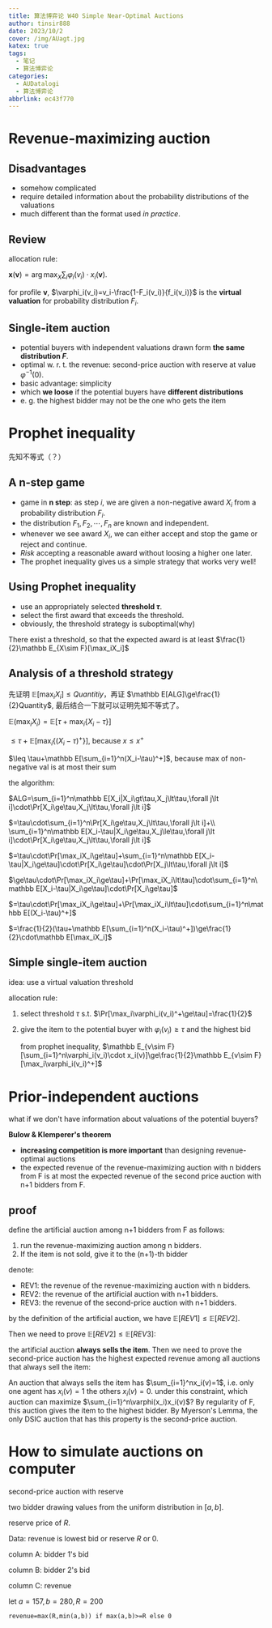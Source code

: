 ```yaml
---
title: 算法博弈论 W40 Simple Near-Optimal Auctions
author: tinsir888
date: 2023/10/2
cover: /img/AUagt.jpg
katex: true
tags:
  - 笔记
  - 算法博弈论
categories:
  - AUDatalogi
  - 算法博弈论
abbrlink: ec43f770
---
```


# Revenue-maximizing auction

## Disadvantages

- somehow complicated
- require detailed information about the probability distributions of the valuations
- much different than the format used *in practice*.

## Review

allocation rule:

$\mathbf x(\mathbf v)=\arg\max_X\sum_i\varphi_i(v_i)\cdot x_i(\mathbf v)$.

for profile $\mathbf v$, $\varphi_i(v_i)=v_i-\frac{1-F_i(v_i)}{f_i(v_i)}$ is the **virtual valuation** for probability distribution $F_i$.

## Single-item auction

- potential buyers with independent valuations drawn form **the same distribution $F$**.
- optimal w. r. t. the revenue: second-price auction with reserve at value $\varphi^{-1}(0)$.
- basic advantage: simplicity
- which **we loose** if the potential buyers have **different distributions**
- e. g. the highest bidder may not be the one who gets the item

# Prophet inequality

先知不等式（？）

## A n-step game

- game in **n step**: as step $i$, we are given a non-negative award $X_i$ from a probability distribution $F_i$.
- the distribution $F_1,F_2,\cdots,F_n$ are known and independent.
- whenever we see award $X_i$, we can either accept and stop the game or reject and continue.
- *Risk* accepting a reasonable award without loosing a higher one later.
- The prophet inequality gives us a simple strategy that works very well!

## Using Prophet inequality

- use an appropriately selected **threshold $\tau$**.
- select the first award that exceeds the threshold.
- obviously, the threshold strategy is suboptimal(why)

There exist a threshold, so that the expected award is at least $\frac{1}{2}\mathbb E_{X\sim F}[\max_iX_i]$

## Analysis of a threshold strategy

先证明 $\mathbb E[\max_iX_i]\le Quantitiy$，再证 $\mathbb E[ALG]\ge\frac{1}{2}Quantity$, 最后结合一下就可以证明先知不等式了。

$\mathbb E(\max_i X_i)=\mathbb E[\tau+\max_i\{X_i-\tau\}]$

$\leq\tau+\mathbb E[\max_i\{(X_i-\tau)^+\}]$, because $x\leq x^+$

$\leq \tau+\mathbb E[\sum_{i=1}^n(X_i-\tau)^+]$, because max of non-negative val is at most their sum



the algorithm:

$ALG=\sum_{i=1}^n\mathbb E[X_i|X_i\gt\tau,X_j\lt\tau,\forall j\lt i]\cdot\Pr[X_i\ge\tau,X_j\lt\tau,\forall j\lt i]$

$=\tau\cdot\sum_{i=1}^n\Pr[X_i\ge\tau,X_j\lt\tau,\forall j\lt i]+\\ \sum_{i=1}^n\mathbb E[X_i-\tau|X_i\ge\tau,X_j\le\tau,\forall j\lt i]\cdot\Pr[X_i\ge\tau,X_j\lt\tau,\forall j\lt i]$

$=\tau\cdot\Pr[\max_iX_i\ge\tau]+\sum_{i=1}^n\mathbb E[X_i-\tau|X_i\ge\tau]\cdot\Pr[X_i\ge\tau]\cdot\Pr[X_j\lt\tau,\forall j\lt i]$

$\ge\tau\cdot\Pr[\max_iX_i\ge\tau]+\Pr[\max_iX_i\lt\tau]\cdot\sum_{i=1}^n\mathbb E[X_i-\tau|X_i\ge\tau]\cdot\Pr[X_i\ge\tau]$

$=\tau\cdot\Pr[\max_iX_i\ge\tau]+\Pr[\max_iX_i\lt\tau]\cdot\sum_{i=1}^n\mathbb E[(X_i-\tau)^+]$

$=\frac{1}{2}(\tau+\mathbb E[\sum_{i=1}^n(X_i-\tau)^+])\ge\frac{1}{2}\cdot\mathbb E[\max_iX_i]$

## Simple single-item auction

idea: use a virtual valuation threshold

allocation rule:

1. select threshold $\tau$ s.t. $\Pr[\max_i\varphi_i(v_i)^+\ge\tau]=\frac{1}{2}$

2. give the item to the potential buyer with $\varphi_i(v_i)\ge\tau$ and the highest bid

   from prophet inequality, $\mathbb E_{v\sim F}[\sum_{i=1}^n\varphi_i(v_i)\cdot x_i(v)]\ge\frac{1}{2}\mathbb E_{v\sim F}[\max_i\varphi_i(v_i)^+]$

# Prior-independent auctions

what if we don't have information about valuations of the potential buyers?

**Bulow & Klemperer's theorem**

- **increasing competition is more important** than designing revenue-optimal auctions
- the expected revenue of the revenue-maximizing auction with n bidders from F is at most the expected revenue of the second price auction with n+1 bidders from F.

## proof

define the artificial auction among n+1 bidders from F as follows:

1. run the revenue-maximizing auction among n bidders.
2. If the item is not sold, give it to the (n+1)-th bidder

denote:

- REV1: the revenue of the revenue-maximizing auction with n bidders.
- REV2: the revenue of the artificial auction with n+1 bidders.
- REV3: the revenue of the second-price auction with n+1 bidders.

by the definition of the artificial auction, we have $\mathbb E[REV1]\leq\mathbb E[REV2]$.

Then we need to prove $\mathbb E[REV2]\leq\mathbb E[REV3]$:

the artificial auction **always sells the item**. Then we need to prove the second-price auction has the highest expected revenue among all auctions that always sell the item:

An auction that always sells the item has $\sum_{i=1}^nx_i(v)=1$, i.e. only one agent has $x_i(v)=1$ the others $x_i(v)=0$. under this constraint, which auction can maximize $\sum_{i=1}^n\varphi(x_i)x_i(v)$? By regularity of F, this auction gives the item to the highest bidder. By Myerson's Lemma, the only DSIC auction that has this property is the second-price auction.

# How to simulate auctions on computer

second-price auction with reserve

two bidder drawing values from the uniform distribution in $[a,b]$.

reserve price of $R$.

Data: revenue is lowest bid or reserve $R$ or 0.

column A: bidder 1's bid

column B: bidder 2's bid

column C: revenue

let $a=157,b=280,R=200$

`revenue=max(R,min(a,b)) if max(a,b)>=R else 0`